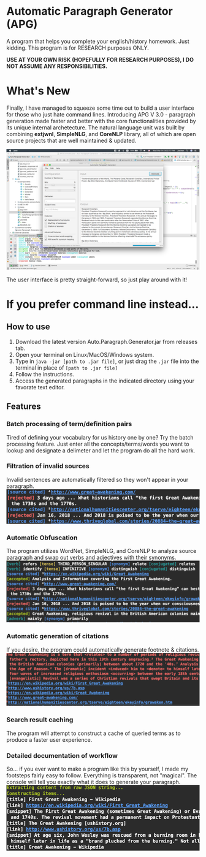 # Automatic Paragraph Generator (APG)
A program that helps you complete your english/history homework. Just kidding. This program is for RESEARCH purposes ONLY.

**USE AT YOUR OWN RISK (HOPEFULLY FOR RESEARCH PURPOSES), I DO NOT ASSUME ANY RESPONSIBILITIES.**
# What's New
Finally, I have managed to squeeze some time out to build a user interface for those who just hate command lines. Introducing APG V 3.0 - paragraph generation made faster and better with the core functionalities provided by its unique internal archetecture. The natural language unit was built by combining **extjwnl**, **SimpleNLG**, and **CoreNLP** library, all of which are open source projects that are well maintained & updated. 

![Obfuscation Demonstration](https://raw.githubusercontent.com/JiachenRen/Auto-Paragraph-Generator/master/documents/screenshots/ui_1.png)

The user interface is pretty straight-forward, so just play around with it!




# If you prefer command line instead...

## How to use 
1) Download the latest version Auto.Paragraph.Generator.jar from releases tab.
2) Open your terminal on Linux/MacOS/Windows system. 
3) Type in `java -jar [path to .jar file]`, or just drag the `.jar` file into the terminal in place of `[path to .jar file]`
4) Follow the instructions.
5) Access the generated paragraphs in the indicated directory using your favorate text editor.

## Features 

### Batch processing of term/definition pairs 
Tired of defining your vocabulary for us history one by one? Try the batch processing feature. Just enter all the concepts/terms/words you want to lookup and designate a delimeter and let the program do all the hard work.

### Filtration of invalid sources 
Invalid sentences are automatically filtered so they won't appear in your paragraph.
![Obfuscation Demonstration](https://raw.githubusercontent.com/JiachenRen/Auto-Paragraph-Generator/master/documents/screenshots/invalid_sentence_filtration.png)

### Automatic Obfuscation 
The program utilizes WordNet, SimpleNLG, and CoreNLP to analyze source paragraph and swap out verbs and adjectives with their synonyms. 
![Obfuscation Demonstration](https://raw.githubusercontent.com/JiachenRen/Auto-Paragraph-Generator/master/documents/screenshots/obfuscation.png)

### Automatic generation of citations 
If you desire, the program could automatically generate footnote & citations.
![Obfuscation Demonstration](https://raw.githubusercontent.com/JiachenRen/Auto-Paragraph-Generator/master/documents/screenshots/source_generation.png)

### Search result caching 
The program will attempt to construct a cache of queried terms as to produce a faster user experience.

### Detailed documentation of workflow 
So... if you ever want to make a program like this by yourself, I made my footsteps fairly easy to follow. Everything is transparent, not "magical". The console will tell you exactly what it does to generate your paragraph.
![Obfuscation Demonstration](https://raw.githubusercontent.com/JiachenRen/Auto-Paragraph-Generator/master/documents/screenshots/workflow.png)
